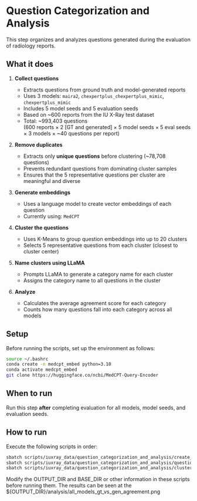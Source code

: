 # Question Categorization and Analysis

This step organizes and analyzes questions generated during the evaluation of radiology reports.

## What it does

1. **Collect questions**  
   - Extracts questions from ground truth and model-generated reports  
   - Uses 3 models: `maira2`, `chexpertplus_chexpertplus_mimic`, `chexpertplus_mimic`  
   - Includes 5 model seeds and 5 evaluation seeds  
   - Based on ~600 reports from the IU X-Ray test dataset  
   - Total: ~993,403 questions  
     (600 reports × 2 [GT and generated] × 5 model seeds × 5 eval seeds × 3 models × ~40 questions per report)

2. **Remove duplicates**  
   - Extracts only **unique questions** before clustering (~78,708 questions)  
   - Prevents redundant questions from dominating cluster samples  
   - Ensures that the 5 representative questions per cluster are meaningful and diverse

3. **Generate embeddings**  
   - Uses a language model to create vector embeddings of each question  
   - Currently using: `MedCPT`

4. **Cluster the questions**  
   - Uses K-Means to group question embeddings into up to 20 clusters  
   - Selects 5 representative questions from each cluster (closest to cluster center)

5. **Name clusters using LLaMA**  
   - Prompts LLaMA to generate a category name for each cluster  
   - Assigns the category name to all questions in the cluster

6. **Analyze**  
   - Calculates the average agreement score for each category  
   - Counts how many questions fall into each category across all models

## Setup

Before running the scripts, set up the environment as follows:

```bash
source ~/.bashrc
conda create -n medcpt_embed python=3.10
conda activate medcpt_embed
git clone https://huggingface.co/ncbi/MedCPT-Query-Encoder
```

## When to run

Run this step **after** completing evaluation for all models, model seeds, and evaluation seeds.

## How to run

Execute the following scripts in order:

```bash
sbatch scripts/iuxray_data/question_categorization_and_analysis/create_combined_questions.sh
sbatch scripts/iuxray_data/question_categorization_and_analysis/question_embedding_and_clustering.sh
sbatch scripts/iuxray_data/question_categorization_and_analysis/cluster_analysis.sh
```

Modify the OUTPUT_DIR and BASE_DIR or other information in these scripts before running them. 
The results can be seen at the ${OUTPUT_DIR}/analysis/all_models_gt_vs_gen_agreement.png

